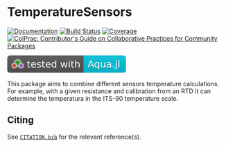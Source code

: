 # TemperatureSensors

<!-- [![Stable](https://img.shields.io/badge/docs-stable-blue.svg)](https://Eduardo-BDMAlves.github.io/TemperatureSensors.jl/stable/) -->
<!-- [![Documentation](https://img.shields.io/badge/docs-dev-blue.svg)](https://Eduardo-BDMAlves.github.io/TemperatureSensors.jl/dev/) -->
[![Documentation](https://img.shields.io/readthedocs/:TemperatureSensors.jl)](https://Eduardo-BDMAlves.github.io/TemperatureSensors.jl/dev/)
[![Build Status](https://github.com/Eduardo-BDMAlves/TemperatureSensors.jl/actions/workflows/CI.yml/badge.svg?branch=master)](https://github.com/Eduardo-BDMAlves/TemperatureSensors.jl/actions/workflows/CI.yml?query=branch%3Amaster)
[![Coverage](https://codecov.io/gh/Eduardo-BDMAlves/TemperatureSensors.jl/branch/master/graph/badge.svg)](https://codecov.io/gh/Eduardo-BDMAlves/TemperatureSensors.jl)
[![ColPrac: Contributor's Guide on Collaborative Practices for Community Packages](https://img.shields.io/badge/ColPrac-Contributor's%20Guide-blueviolet)](https://github.com/SciML/ColPrac)
<!-- [![PkgEval](https://JuliaCI.github.io/NanosoldierReports/pkgeval_badges/T/TemperatureSensors.svg)](https://JuliaCI.github.io/NanosoldierReports/pkgeval_badges/T/TemperatureSensors.html) -->
[![Aqua](https://raw.githubusercontent.com/JuliaTesting/Aqua.jl/master/badge.svg)](https://github.com/JuliaTesting/Aqua.jl)



This package aims to combine different sensors temperature calculations. For example, with a given resistance and calibration from an RTD it can determine the temperatura in the ITS-90 temperature scale.


## Citing

See [`CITATION.bib`](CITATION.bib) for the relevant reference(s).
